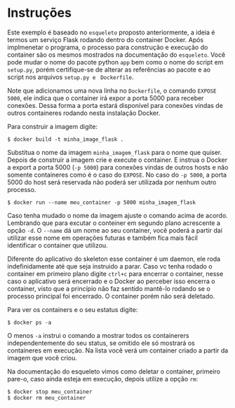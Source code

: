 # Instruções

Este exemplo é baseado no `esqueleto` proposto anteriormente, a ideia
é termos um serviço Flask rodando dentro do container Docker. Após
implmenetar o programa, o processo para construção e execução do container 
são os mesmos mostrados na documentação do `esqueleto`. Você pode mudar o
nome do pacote python `app` bem como o nome do script em `setup.py`, porém
certifique-se de alterar as referências ao pacote e ao script nos arquivos
`setup.py e `  `Dockerfile`.

Note que adicionamos uma nova linha no `Dockerfile`, o comando `EXPOSE 5000`,
ele indica que o container irá expor a porta 5000 para receber conexões. Dessa
forma a porta estará disponível para conexões vindas de outros containeres
rodando nesta instalação Docker.

Para construir a imagem digite:

```
$ docker build -t minha_image_flask .
```

Substitua o nome da imagem `minha_imagem_flask` para o nome que quiser. 
Depois de construir a imagem crie e execute o container. E instrua o Docker
a export a porta 5000 (`-p 5000`) para conexões vindas de outros hosts e não
somente containeres como é o caso do `EXPOSE`. No caso do `-p 5000`, a porta
5000 do host será reservada não poderá ser utilizada por nenhum outro
processo. 

```
$ docker run --name meu_container -p 5000 minha_imagem_flask
``` 

Caso tenha mudado o nome da imagem ajuste o comando acima de acordo. 
Lembrando que para excutar o conteiner em segundo plano acrescente a opção 
`-d`. O `--name` dá um nome ao seu container, você poderá a partir daí
utilizar esse nome em operações futuras e também fica mais fácil
identificar o container que utilizou.

Diferente do aplicativo do skeleton esse container é um daemon, ele roda
indefinidamente até que seja instruido a parar. Caso vc tenha rodado o
container em primeiro plano digite `ctrl+c` para encerrar o container, 
nesse caso o aplicativo será encerrado e o Docker ao perceber isso encerra o
container, visto que a princípio não faz sentido mantê-lo rodando se o
processo principal foi encerrado. O container porém não será deletado.

Para ver os containers e o seu estatus digite:

```
$ docker ps -a
``` 

O menos `-a` instrui o comando a mostrar todos os containerers
independentemente do seu status, se omitido ele só mostrará os containeres
em execução. Na lista você verá um container criado a partir da imagem que
você criou.

Na documentação do esqueleto vimos como deletar o container, primeiro pare-o,
caso ainda esteja em execução, depois utilize a opção `rm`:

```
$ docker stop meu_container
$ docker rm meu_container
```
